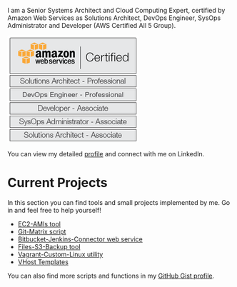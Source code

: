 I am a Senior Systems Architect and Cloud Computing Expert, certified by Amazon Web Services as Solutions Architect, DevOps Engineer, SysOps Administrator and Developer (AWS Certified All 5 Group).

![AWS All 5 Sign](https://raw.githubusercontent.com/rubenmromero/rubenmromero.github.io/master/images/aws-all-5.png)

You can view my detailed [profile](https://es.linkedin.com/in/rubenmromero) and connect with me on LinkedIn.

# Current Projects

In this section you can find tools and small projects implemented by me. Go in and feel free to help yourself!

* [EC2-AMIs tool](https://github.com/rubenmromero/ec2-amis)
* [Git-Matrix script](https://github.com/rubenmromero/git-matrix)
* [Bitbucket-Jenkins-Connector web service](https://github.com/rubenmromero/bitbucket-jenkins-connector)
* [Files-S3-Backup tool](https://github.com/rubenmromero/files-s3-backup)
* [Vagrant-Custom-Linux utility](https://github.com/rubenmromero/vagrant-custom-linux)
* [VHost Templates](https://github.com/rubenmromero/vhost-templates)

You can also find more scripts and functions in my [GitHub Gist profile](https://gist.github.com/rubenmromero).
